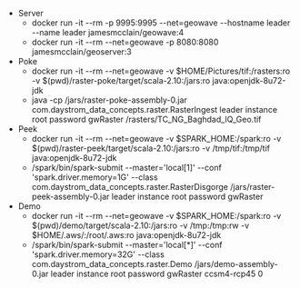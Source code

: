    * Server
      - docker run -it --rm -p 9995:9995 --net=geowave --hostname leader --name leader jamesmcclain/geowave:4
      - docker run -it --rm --net=geowave -p 8080:8080 jamesmcclain/geoserver:3
   * Poke
      - docker run -it --rm --net=geowave -v $HOME/Pictures/tif:/rasters:ro -v $(pwd)/raster-poke/target/scala-2.10:/jars:ro java:openjdk-8u72-jdk
      - java -cp /jars/raster-poke-assembly-0.jar com.daystrom_data_concepts.raster.RasterIngest leader instance root password gwRaster /rasters/TC_NG_Baghdad_IQ_Geo.tif
   * Peek
      - docker run -it --rm --net=geowave -v $SPARK_HOME:/spark:ro -v $(pwd)/raster-peek/target/scala-2.10:/jars:ro -v /tmp/tif:/tmp/tif java:openjdk-8u72-jdk
      - /spark/bin/spark-submit --master='local[1]' --conf 'spark.driver.memory=1G' --class com.daystrom_data_concepts.raster.RasterDisgorge /jars/raster-peek-assembly-0.jar leader instance root password gwRaster
   * Demo
      - docker run -it --rm --net=geowave -v $SPARK_HOME:/spark:ro -v $(pwd)/demo/target/scala-2.10:/jars:ro -v /tmp:/tmp:rw -v $HOME/.aws/:/root/.aws:ro java:openjdk-8u72-jdk
      - /spark/bin/spark-submit --master='local[*]' --conf 'spark.driver.memory=32G' --class com.daystrom_data_concepts.raster.Demo /jars/demo-assembly-0.jar leader instance root password gwRaster ccsm4-rcp45 0
